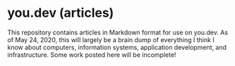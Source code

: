 # you.dev (articles)

This repository contains articles in Markdown format for use on you.dev. As of May 24, 2020, this will largely be a brain dump of everything I think I know about computers, information systems, application development, and infrastructure. Some work posted here will be incomplete!
